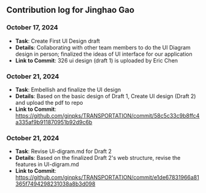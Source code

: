 ## Contribution log for Jinghao Gao

### October 17, 2024
- **Task**: Create First UI Design draft
- **Details**: Collaborating with other team members to do the UI Diagram design in person; finalized the ideas of UI interface for our application
- **Link to Commit**: 326 ui design (draft 1) is uploaded by Eric Chen

### October 21, 2024
- **Task**: Embellish and finalize the UI design
- **Details**: Based on the basic design of Draft 1, Create UI design (Draft 2) and upload the pdf to repo
- **Link to Commit**: https://github.com/ginpks/TRANSPORTATION/commit/58c5c33c9b8ffc4a335af9b911870951b92d9c6b

### October 21, 2024
- **Task**: Revise UI-digram.md for Draft 2
- **Details**: Based on the finalized Draft 2's web structure, revise the features in UI-digram.md
- **Link to Commit**: https://github.com/ginpks/TRANSPORTATION/commit/e1de67831966a81365f7494298231038a8b3d098
